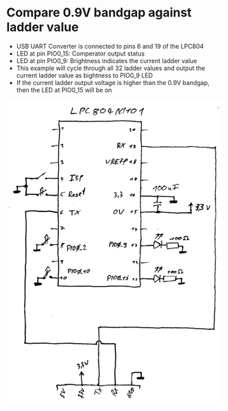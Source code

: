 # Compare 0.9V bandgap against ladder value

 * USB UART Converter is connected to pins 6 and 19 of the LPC804
 * LED at pin PIO0_15: Comperator output status
 * LED at pin PIO0_9: Brightness indicates the current ladder value 
 * This example will cycle through all 32 ladder values and output the current ladder value as bightness to PIO0_9 LED
 * If the current ladder output voltage is higher than the 0.9V bandgap, then the LED at PIO0_15 will be on

![lpc804_blink_schematic.png](../blink/lpc804_blink_schematic.png)
